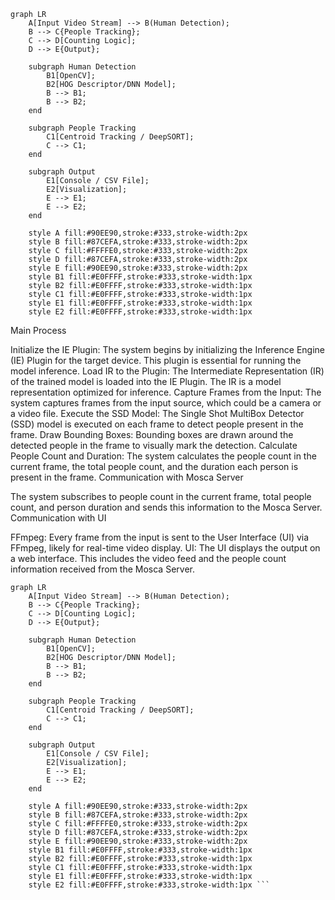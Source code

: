 ```mermaid
graph LR
    A[Input Video Stream] --> B(Human Detection);
    B --> C{People Tracking};
    C --> D[Counting Logic];
    D --> E{Output};

    subgraph Human Detection
        B1[OpenCV];
        B2[HOG Descriptor/DNN Model];
        B --> B1;
        B --> B2;
    end

    subgraph People Tracking
        C1[Centroid Tracking / DeepSORT];
        C --> C1;
    end

    subgraph Output
        E1[Console / CSV File];
        E2[Visualization];
        E --> E1;
        E --> E2;
    end

    style A fill:#90EE90,stroke:#333,stroke-width:2px
    style B fill:#87CEFA,stroke:#333,stroke-width:2px
    style C fill:#FFFFE0,stroke:#333,stroke-width:2px
    style D fill:#87CEFA,stroke:#333,stroke-width:2px
    style E fill:#90EE90,stroke:#333,stroke-width:2px
    style B1 fill:#E0FFFF,stroke:#333,stroke-width:1px
    style B2 fill:#E0FFFF,stroke:#333,stroke-width:1px
    style C1 fill:#E0FFFF,stroke:#333,stroke-width:1px
    style E1 fill:#E0FFFF,stroke:#333,stroke-width:1px
    style E2 fill:#E0FFFF,stroke:#333,stroke-width:1px
```


Main Process

Initialize the IE Plugin: The system begins by initializing the Inference Engine (IE) Plugin for the target device. This plugin is essential for running the model inference.
Load IR to the Plugin: The Intermediate Representation (IR) of the trained model is loaded into the IE Plugin. The IR is a model representation optimized for inference.
Capture Frames from the Input: The system captures frames from the input source, which could be a camera or a video file.
Execute the SSD Model: The Single Shot MultiBox Detector (SSD) model is executed on each frame to detect people present in the frame.
Draw Bounding Boxes: Bounding boxes are drawn around the detected people in the frame to visually mark the detection.
Calculate People Count and Duration: The system calculates the people count in the current frame, the total people count, and the duration each person is present in the frame.
Communication with Mosca Server

The system subscribes to people count in the current frame, total people count, and person duration and sends this information to the Mosca Server.
Communication with UI

FFmpeg: Every frame from the input is sent to the User Interface (UI) via FFmpeg, likely for real-time video display.
UI: The UI displays the output on a web interface. This includes the video feed and the people count information received from the Mosca Server.


```mermaid
graph LR
    A[Input Video Stream] --> B(Human Detection);
    B --> C{People Tracking};
    C --> D[Counting Logic];
    D --> E{Output};

    subgraph Human Detection
        B1[OpenCV];
        B2[HOG Descriptor/DNN Model];
        B --> B1;
        B --> B2;
    end

    subgraph People Tracking
        C1[Centroid Tracking / DeepSORT];
        C --> C1;
    end

    subgraph Output
        E1[Console / CSV File];
        E2[Visualization];
        E --> E1;
        E --> E2;
    end

    style A fill:#90EE90,stroke:#333,stroke-width:2px
    style B fill:#87CEFA,stroke:#333,stroke-width:2px
    style C fill:#FFFFE0,stroke:#333,stroke-width:2px
    style D fill:#87CEFA,stroke:#333,stroke-width:2px
    style E fill:#90EE90,stroke:#333,stroke-width:2px
    style B1 fill:#E0FFFF,stroke:#333,stroke-width:1px
    style B2 fill:#E0FFFF,stroke:#333,stroke-width:1px
    style C1 fill:#E0FFFF,stroke:#333,stroke-width:1px
    style E1 fill:#E0FFFF,stroke:#333,stroke-width:1px
    style E2 fill:#E0FFFF,stroke:#333,stroke-width:1px ```
